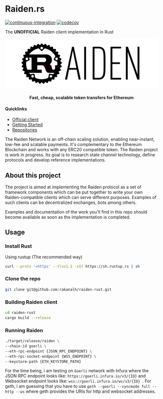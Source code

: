 # Raiden.rs

[![continuous-integration](https://github.com/rakanalh/raiden-rust/actions/workflows/ci.yml/badge.svg)](https://github.com/rakanalh/raiden-rust/actions/workflows/ci.yml)
[![codecov](https://codecov.io/gh/rakanalh/raiden-rust/branch/main/graph/badge.svg?token=Jyi76olOco)](https://codecov.io/gh/rakanalh/raiden-rust)

The **UNOFFICIAL** Raiden client implementation in Rust

[![Raiden](https://raw.githubusercontent.com/rakanalh/raiden-rust/main/.github/images/raiden.png)](https://raiden.network/)

<h4 align="center">
  Fast, cheap, scalable token transfers for Ethereum
</h4>

#### Quicklinks

- [Official client](https://github.com/raiden-network/raiden)
- [Getting Started](https://github.com/raiden-network/raiden#getting-started)
- [Repositories](https://github.com/raiden-network/raiden#repositories)

The Raiden Network is an off-chain scaling solution, enabling near-instant, low-fee and scalable payments. It's complementary to the Ethereum Blockchain and works with any ERC20 compatible token. The Raiden project is work in progress. Its goal is to research state channel technology, define protocols and develop reference implementations.

## About this project

The project is aimed at implementing the Raiden protocol as a set of framework components which can be put together to write your own Raiden-compatible clients which can serve different purposes. Examples of such clients can be decentralized exchanges, bots among others.

Examples and documentation of the work you'll find in this repo should become available as soon as the implementation is completed.

## Usage

### Install Rust

Using rustup (The recommended way)

``` sh
curl --proto '=https' --tlsv1.2 -sSf https://sh.rustup.rs | sh
```

### Clone the repo

``` sh
git clone git@github.com:rakanalh/raiden-rust.git
```

### Building Raiden client

``` sh
cd raiden-rust
cargo build --release
```

### Running Raiden

``` sh
./target/release/raiden \
--chain-id goerli \
--eth-rpc-endpoint {JSON_RPC_ENDPOINT} \
--eth-rpc-socket-endpoint {WSS_ENDPOINT} \
--keystore-path {ETH_KEYSTORE_PATH}
```

For the time being, i am testing on `Goerli` network with Infura where the JSON RPC endpoint looks like: `https://goerli.infura.io/v3/{ID}` and Websocket endpoint looks like: `wss://goerli.infura.io/ws/v3/{ID} `. For geth, i am guessing that you have to use `geth --goerli --syncmode full --http --ws` where geth provides the URIs for http and websocket addresses.
